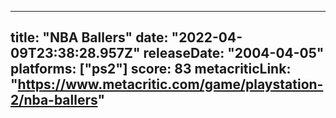 
---
title: "NBA Ballers"
date: "2022-04-09T23:38:28.957Z"
releaseDate: "2004-04-05"
platforms: ["ps2"]
score: 83
metacriticLink: "https://www.metacritic.com/game/playstation-2/nba-ballers"
---
